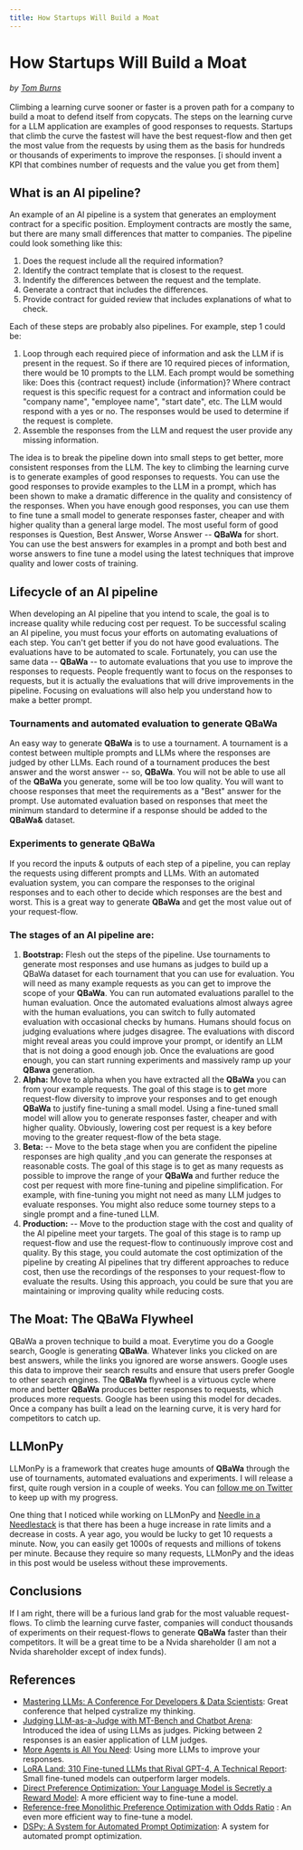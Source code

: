 ```yaml
---
title: How Startups Will Build a Moat
---
```

# How Startups Will Build a Moat
*by [Tom Burns](mailto:public@llmonpy.ai)* <br><br>
Climbing a learning curve sooner  or faster is a proven path for a company to build a moat to defend itself from 
copycats.  The steps on the learning curve for a LLM application are examples of good responses to requests.  Startups
that climb the curve the fastest will have the best request-flow and then get the most value from the requests by using
them as the basis for hundreds or thousands of experiments to improve the responses.  [i should invent a KPI that 
combines number of requests and the value you get from them]

## What is an AI pipeline?
An example of an AI pipeline is a system that generates an employment contract for a specific position. 
Employment contracts are mostly the same, but there are many small differences that matter to companies.  The pipeline
could look something like this:

1. Does the request include all the required information?
2. Identify the contract template that is closest to the request.
3. Indentify the differences between the request and the template.
4. Generate a contract that includes the differences.
5. Provide contract for guided review that includes explanations of what to check.

Each of these steps are probably also pipelines.  For example, step 1 could be:

1. Loop through each required piece of information and ask the LLM if is present in the request. So if there are 10 required pieces of information, there would be 10 prompts to the LLM.  Each prompt would be something like: Does this {contract request} include {information}? Where contract request is this specific request for a contract and information could be "company name", "employee name", "start date", etc.  The LLM would respond with a yes or no.  The responses would be used to determine if the request is complete.
2. Assemble the responses from the LLM and request the user provide any missing information.

The idea is to break the pipeline down into small steps to get better, more
consistent responses from the LLM.  The key to climbing the learning curve is to generate examples of good responses to
requests.  You can use the good responses to provide examples to the LLM in a prompt, which has been shown to make a
dramatic difference in the quality and consistency of the responses.  When you have enough good responses, you can use
them to fine tune a small model to generate responses faster, cheaper and with higher quality than a general large model.
The most useful form of good responses is Question, Best Answer, Worse Answer -- **QBaWa** for short. You can use the best
answers for examples in a prompt and both best and worse answers to fine tune a model using the latest techniques that
improve quality and lower costs of training.  

## Lifecycle of an AI pipeline
When developing an AI pipeline that you intend to scale, the goal is to increase quality while reducing cost per request.
To be successful scaling an AI pipeline, you must focus your efforts on automating evaluations of each step.  You can't get
better if you do not have good evaluations.  The evaluations have to be automated to scale.  Fortunately, you can use
the same data -- **QBaWa** -- to automate evaluations that you use to improve the responses to requests.  People frequently
want to focus on the responses to requests, but it is actually the evaluations that will drive improvements in the
pipeline.  Focusing on evaluations will also help you understand how to make a better prompt. 

### Tournaments and automated evaluation to generate QBaWa
An easy way to generate **QBaWa** is to use a tournament.  A tournament is a contest between multiple prompts and LLMs where
the responses are judged by other LLMs.  Each round of a tournament produces the best answer and the worst answer -- so, 
**QBaWa**. You will not be able to use all of the **QBaWa** you generate, some will be too low quality.  You will want
to choose responses that meet the requirements as a "Best" answer for the prompt. Use automated evaluation based on
responses that meet the minimum standard to determine if a response should be added to the **QBaWa&** dataset.  

### Experiments to generate QBaWa
If you record the inputs & outputs of each step of a pipeline, you can replay the requests using different prompts and
LLMs.  With an automated evaluation system, you can compare the responses to the original responses and to each other to
decide which responses are the best and worst.  This is a great way to generate **QBaWa** and get the most value out
of your request-flow.  

### The stages of an AI pipeline are:
1. **Bootstrap:** Flesh out the steps of the pipeline.  Use tournaments to generate most responses and use humans as 
   judges to build up a QBaWa dataset for each tournament that you can use for evaluation. You will need as many example
   requests as you can get to improve the scope of your **QBaWa**.  You can run automated evaluations parallel to the 
   human evaluation.  Once the automated evaluations almost always agree with the human evaluations, you can switch to 
   fully automated evaluation with occasional checks by humans.  Humans should focus on judging evaluations where judges 
   disagree.  The evaluations with discord might reveal areas you could improve your prompt, or identify an LLM that is
   not doing a good enough job.  Once the evaluations are good enough, you can start running experiments and massively 
   ramp up your **QBawa** generation.
2. **Alpha:** Move to alpha when you have extracted all the **QBaWa** you can from your example requests.  The goal of this
   stage is to get more request-flow diversity to improve your responses and to get enough **QBaWa** to justify fine-tuning
   a small model.  Using a fine-tuned small model will allow you to generate responses faster, cheaper and with higher
   quality.   Obviously, lowering cost per request is a key before moving to the greater request-flow of the beta stage.
3. **Beta:** -- Move to the beta stage when you are confident the pipeline responses are high quality ,and you can generate
   the responses at reasonable costs.  The goal of this stage is to get as many requests as possible to improve the range
   of your **QBaWa** and further reduce the cost per request with more fine-tuning and pipeline simplification.  For example,
   with fine-tuning you might not need as many LLM judges to evaluate responses.  You might also reduce some tourney steps
   to a single prompt and a fine-tuned LLM.  
4. **Production:** -- Move to the production stage with the cost and quality of the AI pipeline meet your targets.  The
   goal of this stage is to ramp up request-flow and use the request-flow to continuously improve cost and quality.  By
   this stage, you could automate the cost optimization of the pipeline by creating AI pipelines that try different
   approaches to reduce cost, then use the recordings of the responses to your request-flow to evaluate the results. Using
   this approach, you could be sure that you are maintaining or improving quality while reducing costs.

## The Moat: The QBaWa Flywheel
QBaWa a proven technique to build a moat.  Everytime you do a Google search, Google is generating **QBaWa**.  Whatever links
you clicked on are best answers, while the links you ignored are worse answers.  Google uses this data to improve their
search results and ensure that users prefer Google to other search engines.  The **QBaWa** flywheel is a virtuous cycle
where more and better **QBaWa** produces better responses to requests, which produces more requests.  Google has been using this
model for decades.  Once a company has built a lead on the learning curve, it is very hard for competitors to catch up.

## LLMonPy
LLMonPy is a framework that creates huge amounts of **QBaWa** through the use of tournaments, automated evaluations and
experiments. I will release a first, quite rough version in a couple of weeks.  You can [follow me on Twitter](https://x.com/sftombu)
to keep up with my progress.  

One thing that I noticed while working on LLMonPy and [Needle in a Needlestack](https://nian.llmonpy.ai/)
is that there has been a huge increase in rate limits and a decrease in costs.  A year ago, you would be lucky to get 10
requests a minute.  Now, you can easily get 1000s of requests and millions of tokens per minute.  Because they require so many
requests, LLMonPy and the ideas in this post would be useless without these improvements. 

## Conclusions
If I am right, there will be a furious land grab for the most valuable request-flows.  To climb the learning curve faster,
companies will conduct thousands of experiments on their request-flows to generate **QBaWa** faster than their competitors.
It will be a great time to be a Nvida shareholder (I am not a Nvida shareholder except of index funds). 

## References
* [Mastering LLMs: A Conference For Developers & Data Scientists](https://maven.com/parlance-labs/fine-tuning?cohortSlug=): Great conference that helped cystralize my thinking.
* [Judging LLM-as-a-Judge with MT-Bench and Chatbot Arena](https://arxiv.org/abs/2306.05685): Introduced the idea of using LLMs as judges. Picking between 2 responses is an easier application of LLM judges.
* [More Agents is All You Need](https://arxiv.org/html/2402.05120v1): Using more LLMs to improve your responses.
* [LoRA Land: 310 Fine-tuned LLMs that Rival GPT-4, A Technical Report](https://arxiv.org/abs/2405.00732): Small fine-tuned models can outperform larger models.
* [Direct Preference Optimization: Your Language Model is Secretly a Reward Model](https://arxiv.org/abs/2305.18290): A more efficient way to fine-tune a model.
* [Reference-free Monolithic Preference Optimization with Odds Ratio](https://arxiv.org/html/2403.07691v1) : An even more efficient way to fine-tune a model.
* [DSPy: A System for Automated Prompt Optimization](https://github.com/stanfordnlp/dspy): A system for automated prompt optimization.